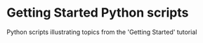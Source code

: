 # Getting Started Python scripts

Python scripts illustrating topics from the 'Getting Started' tutorial
